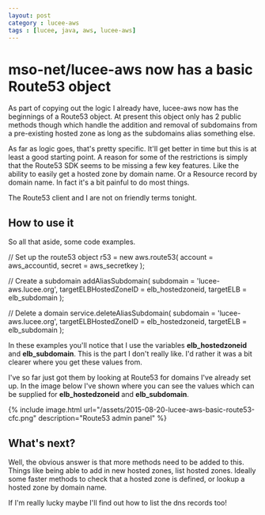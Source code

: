 ```yaml
---
layout: post
category : lucee-aws
tags : [lucee, java, aws, lucee-aws]
---
```


# mso-net/lucee-aws now has a basic Route53 object

As part of copying out the logic I already have, lucee-aws now has the beginnings of a Route53 object.  At present this object only has 2 public methods though which handle the addition and removal of subdomains from a pre-existing hosted zone as long as the subdomains alias something else.

As far as logic goes, that's pretty specific.  It'll get better in time but this is at least a good starting point.  A reason for some of the restrictions is simply that the Route53 SDK seems to be missing a few key features.  Like the ability to easily get a hosted zone by domain name.  Or a Resource record by domain name.  In fact it's a bit painful to do most things.

The Route53 client and I are not on friendly terms tonight.

## How to use it

So all that aside, some code examples.

  // Set up the route53 object
  r53 = new aws.route53(
    account = aws_accountid,
    secret = aws_secretkey
  );

  // Create a subdomain
  addAliasSubdomain(
    subdomain = 'lucee-aws.lucee.org',
    targetELBHostedZoneID = elb_hostedzoneid,
    targetELB = elb_subdomain
  );

  // Delete a domain
  service.deleteAliasSubdomain(
    subdomain = 'lucee-aws.lucee.org',
    targetELBHostedZoneID = elb_hostedzoneid,
    targetELB = elb_subdomain
  );

In these examples you'll notice that I use the variables **elb_hostedzoneid** and **elb_subdomain**.  This is the part I don't really like.  I'd rather it was a bit clearer where you get these values from.

I've so far just got them by looking at Route53 for domains I've already set up.  In the image below I've shown where you can see the values which can be supplied for **elb_hostedzoneid** and **elb_subdomain**.

{% include image.html url="/assets/2015-08-20-lucee-aws-basic-route53-cfc.png" description="Route53 admin panel" %}

## What's next?

Well, the obvious answer is that more methods need to be added to this.  Things like being able to add in new hosted zones, list hosted zones.  Ideally some faster methods to check that a hosted zone is defined, or lookup a hosted zone by domain name.

If I'm really lucky maybe I'll find out how to list the dns records too!
